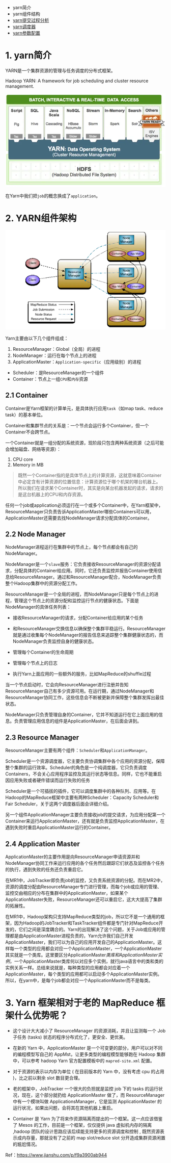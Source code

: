 * yarn简介
* yarn组件结构
* [yarn提交过程分析](/basic/hadoop/yarn/yarnti-jiao-guo-cheng-fen-xi.md)
* [yarn调度器](/basic/hadoop/yarn/yarn-schedulers.md)
* [yarn参数配置](/basic/hadoop/yarn/yarncan-shu-pei-zhi.md)

# 1. yarn简介

YARN是一个集群资源的管理与任务调度的分布式框架。

Hadoop YARN: A framework for job scheduling and cluster resource management.

![](/assets/yarn.webp)

在Yarn中我们把`job`的概念换成了`application`。

# 2. YARN组件架构

![](/assets/yarn2.webp)

Yarn主要由以下几个组件组成：

1. ResourceManager：Global（全局）的进程
2. NodeManager：运行在每个节点上的进程
3. ApplicationMaster：`Application-specific`（应用级别）的进程
 - Scheduler：是ResourceManager的一个组件
 - Container：节点上一组`CPU`和`内存`资源

## 2.1 Container

Container是Yarn框架的计算单元，是具体执行应用`task`（如map task、reduce task）的基本单位。

Container和集群节点的关系是：一个节点会运行多个Container，但一个Container不会跨节点。

一个Container就是一组分配的系统资源，现阶段只包含两种系统资源（之后可能会增加磁盘、网络等资源）：

1. CPU core
2. Memory in MB


>既然一个Container指的是具体节点上的计算资源，这就意味着Container中必定含有计算资源的位置信息：计算资源位于哪个机架的哪台机器上。
所以我们在请求某个Container时，其实是向某台机器发起的请求，请求的是这台机器上的CPU和内存资源。

任何一个job或application必须运行在一个或多个Container中，在Yarn框架中，ResourceManager只负责告诉ApplicationMaster哪些Containers可以用，ApplicationMaster还需要去找NodeManager请求分配具体的Container。

## 2.2 Node Manager

NodeManager进程运行在集群中的节点上，每个节点都会有自己的NodeManager。

NodeManager是一个`slave`服务：它负责接收ResourceManager的资源分配请求，分配具体的Container给应用。同时，它还负责监控并报告Container使用信息给ResourceManager。通过和ResourceManager配合，NodeManager负责整个Hadoop集群中的资源分配工作。

ResourceManager是一个全局的进程，而NodeManager只是每个节点上的进程，管理这个节点上的资源分配和监控运行节点的健康状态。下面是NodeManager的具体任务列表：

- 接收ResourceManager的请求，分配Container给应用的某个任务

- 和ResourceManager交换信息以确保整个集群平稳运行。ResourceManager就是通过收集每个NodeManager的报告信息来追踪整个集群健康状态的，而NodeManager负责监控自身的健康状态。

- 管理每个Container的生命周期

- 管理每个节点上的日志

- 执行Yarn上面应用的一些额外的服务，比如MapReduce的shuffle过程

当一个节点启动时，它会向ResourceManager进行注册并告知ResourceManager自己有多少资源可用。在运行期，通过NodeManager和ResourceManager协同工作，这些信息会不断被更新并保障整个集群发挥出最佳状态。

NodeManager只负责管理自身的Container，它并不知道运行在它上面应用的信息。负责管理应用信息的组件是ApplicationMaster，在后面会讲到。

## 2.3 Resource Manager

ResourceManager主要有两个组件：`Scheduler`和`ApplicationManager`。

Scheduler是一个资源调度器，它主要负责协调集群中各个应用的资源分配，保障整个集群的运行效率。Scheduler的角色是一个纯调度器，它只负责调度Containers，不会关心应用程序监控及其运行状态等信息。同样，它也不能重启因应用失败或者硬件错误而运行失败的任务

Scheduler是一个可插拔的插件，它可以调度集群中的各种队列、应用等。在Hadoop的MapReduce框架中主要有两种Scheduler：Capacity Scheduler和Fair Scheduler，关于这两个调度器后面会详细介绍。

另一个组件ApplicationManager主要负责接收job的提交请求，为应用分配第一个Container来运行ApplicationMaster，还有就是负责监控ApplicationMaster，在遇到失败时重启ApplicationMaster运行的Container。

## 2.4 Application Master

ApplicationMaster的主要作用是向ResourceManager申请资源并和NodeManager协同工作来运行应用的各个任务然后跟踪它们状态及监控各个任务的执行，遇到失败的任务还负责重启它。

在MR1中，JobTracker即负责job的监控，又负责系统资源的分配。而在MR2中，资源的调度分配由ResourceManager专门进行管理，而每个job或应用的管理、监控交由相应的分布在集群中的ApplicationMaster，如果某个ApplicationMaster失败，ResourceManager还可以重启它，这大大提高了集群的拓展性。

在MR1中，Hadoop架构只支持MapReduce类型的job，所以它不是一个通用的框架，因为Hadoop的JobTracker和TaskTracker组件都是专门针对MapReduce开发的，它们之间是深度耦合的。Yarn的出现解决了这个问题，关于Job或应用的管理都是由ApplicationMaster进程负责的，Yarn允许我们自己开发ApplicationMaster，我们可以为自己的应用开发自己的ApplicationMaster。这样每一个类型的应用都会对应一个ApplicationMaster，一个ApplicationMaster其实就是一个类库。这里要区分ApplicationMaster*类库和ApplicationMaster实例*，一个ApplicationMaster类库何以对应多个实例，就行java语言中的类和类的实例关系一样。总结来说就是，每种类型的应用都会对应着一个ApplicationMaster，每个类型的应用都可以启动多个ApplicationMaster实例。所以，在yarn中，是每个job都会对应一个ApplicationMaster而不是每类。

# 3. Yarn 框架相对于老的 MapReduce 框架什么优势呢？

- 这个设计大大减小了 ResourceManager 的资源消耗，并且让监测每一个 Job 子任务 (tasks) 状态的程序分布式化了，更安全、更优美。

- 在新的 Yarn 中，ApplicationMaster 是一个可变更的部分，用户可以对不同的编程模型写自己的 AppMst，让更多类型的编程模型能够跑在 Hadoop 集群中，可以参考 hadoop Yarn 官方配置模板中的 ``mapred-site.xml`` 配置。

- 对于资源的表示以内存为单位 ( 在目前版本的 Yarn 中，没有考虑 cpu 的占用 )，比之前以剩余 slot 数目更合理。

- 老的框架中，JobTracker 一个很大的负担就是监控 job 下的 tasks 的运行状况，现在，这个部分就扔给 ApplicationMaster 做了，而 ResourceManager 中有一个模块叫做 ApplicationsManager，它是监测 ApplicationMaster 的运行状况，如果出问题，会将其在其他机器上重启。

- Container 是 Yarn 为了将来作资源隔离而提出的一个框架。这一点应该借鉴了 Mesos 的工作，目前是一个框架，仅仅提供 java 虚拟机内存的隔离 ,hadoop 团队的设计思路应该后续能支持更多的资源调度和控制 , 既然资源表示成内存量，那就没有了之前的 map slot/reduce slot 分开造成集群资源闲置的尴尬情况。

Ref：https://www.jianshu.com/p/f9a3900ab944